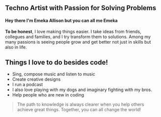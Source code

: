 ## Techno Artist with Passion for Solving Problems

#### Hey there I'm Emeka Allison but you can all me Emeka
**To be honest**, I love making things easier. I take ideas from friends, collegues and families, and I try transform them to solutions. Among my many passions is seeing people grow and get better not just in skills but also in life.

## Things I love to do besides code!

  - Sing, compose music and listen to music
  - Create creative designs
  - I run a podcast
  - I also love playing with my dogs and imaginary fighting with my bros.
  - Help people who are new in coding
  
> The path to knowledge is always clearer
> when you help others achieve great things.
> Together, you can all change the world!
